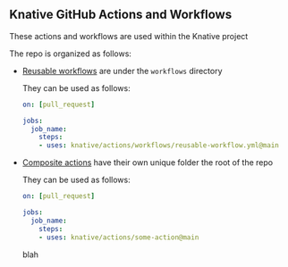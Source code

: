 ## Knative GitHub Actions and Workflows

These actions and workflows are used within the Knative project

The repo is organized as follows:

- [Reusable workflows](https://docs.github.com/en/actions/using-workflows/reusing-workflows) are under the `workflows` directory
 
  They can be used as follows:
  ```yaml
  on: [pull_request]

  jobs:
    job_name:
      steps:
      - uses: knative/actions/workflows/reusable-workflow.yml@main  
  ```

- [Composite actions](https://docs.github.com/en/actions/creating-actions/creating-a-composite-action) have their own unique folder the root of the repo

  They can be used as follows:
  ```yaml
  on: [pull_request]

  jobs:
    job_name:
      steps:
      - uses: knative/actions/some-action@main
  ```

  blah
